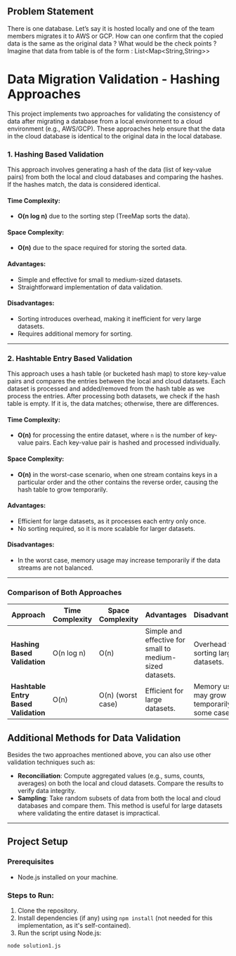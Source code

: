 ## Problem Statement

There is one database. Let’s say it is hosted locally and one of the team members migrates it
to AWS or GCP. How can one confirm that the copied data is the same as the original data ?
What would be the check points ?
Imagine that data from table is of the form : List<Map<String,String>>

# Data Migration Validation - Hashing Approaches

This project implements two approaches for validating the consistency of data after migrating a database from a local environment to a cloud environment (e.g., AWS/GCP). These approaches help ensure that the data in the cloud database is identical to the original data in the local database.

### 1. **Hashing Based Validation**

This approach involves generating a hash of the data (list of key-value pairs) from both the local and cloud databases and comparing the hashes. If the hashes match, the data is considered identical.

#### **Time Complexity**:

- **O(n log n)** due to the sorting step (TreeMap sorts the data).

#### **Space Complexity**:

- **O(n)** due to the space required for storing the sorted data.

#### **Advantages**:

- Simple and effective for small to medium-sized datasets.
- Straightforward implementation of data validation.

#### **Disadvantages**:

- Sorting introduces overhead, making it inefficient for very large datasets.
- Requires additional memory for sorting.

---

### 2. **Hashtable Entry Based Validation**

This approach uses a hash table (or bucketed hash map) to store key-value pairs and compares the entries between the local and cloud datasets. Each dataset is processed and added/removed from the hash table as we process the entries. After processing both datasets, we check if the hash table is empty. If it is, the data matches; otherwise, there are differences.

#### **Time Complexity**:

- **O(n)** for processing the entire dataset, where `n` is the number of key-value pairs. Each key-value pair is hashed and processed individually.

#### **Space Complexity**:

- **O(n)** in the worst-case scenario, when one stream contains keys in a particular order and the other contains the reverse order, causing the hash table to grow temporarily.

#### **Advantages**:

- Efficient for large datasets, as it processes each entry only once.
- No sorting required, so it is more scalable for larger datasets.

#### **Disadvantages**:

- In the worst case, memory usage may increase temporarily if the data streams are not balanced.

---

### Comparison of Both Approaches

| **Approach**                         | **Time Complexity** | **Space Complexity** | **Advantages**                                           | **Disadvantages**                                |
| ------------------------------------ | ------------------- | -------------------- | -------------------------------------------------------- | ------------------------------------------------ |
| **Hashing Based Validation**         | O(n log n)          | O(n)                 | Simple and effective for small to medium-sized datasets. | Overhead for sorting large datasets.             |
| **Hashtable Entry Based Validation** | O(n)                | O(n) (worst case)    | Efficient for large datasets.                            | Memory usage may grow temporarily in some cases. |

## Additional Methods for Data Validation

Besides the two approaches mentioned above, you can also use other validation techniques such as:

- **Reconciliation**: Compute aggregated values (e.g., sums, counts, averages) on both the local and cloud datasets. Compare the results to verify data integrity.
- **Sampling**: Take random subsets of data from both the local and cloud databases and compare them. This method is useful for large datasets where validating the entire dataset is impractical.

---

## Project Setup

### Prerequisites

- Node.js installed on your machine.

### Steps to Run:

1. Clone the repository.
2. Install dependencies (if any) using `npm install` (not needed for this implementation, as it's self-contained).
3. Run the script using Node.js:

```bash
node solution1.js
```
